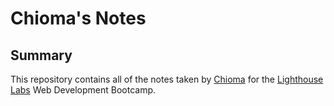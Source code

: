 # Chioma's Notes

## Summary 

This repository contains all of the notes taken by [Chioma](https://github.com/MunaRita) for the [Lighthouse Labs](https://www.lighthouselabs.ca) Web Development Bootcamp.